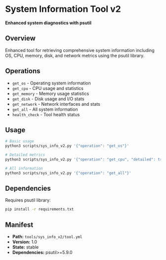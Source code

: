 # System Information Tool v2

**Enhanced system diagnostics with psutil**

## Overview

Enhanced tool for retrieving comprehensive system information including OS, CPU, memory, disk, and network metrics using the psutil library.

## Operations

- `get_os` - Operating system information
- `get_cpu` - CPU usage and statistics
- `get_memory` - Memory usage statistics
- `get_disk` - Disk usage and I/O stats
- `get_network` - Network interfaces and stats
- `get_all` - All system information
- `health_check` - Tool health status

## Usage

```bash
# Basic usage
python3 scripts/sys_info_v2.py '{"operation": "get_os"}'

# Detailed metrics
python3 scripts/sys_info_v2.py '{"operation": "get_cpu", "detailed": true}'

# All information
python3 scripts/sys_info_v2.py '{"operation": "get_all"}'
```

## Dependencies

Requires psutil library:
```bash
pip install -r requirements.txt
```

## Manifest

- **Path:** `tools/sys_info_v2/tool.yml`
- **Version:** 1.0
- **State:** stable
- **Dependencies:** psutil>=5.9.0
